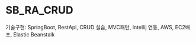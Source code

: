 ﻿# SB_RA_CRUD

기술구현: 
SpringBoot, RestApi,  CRUD 실습, MVC패턴, intellij 연동, AWS, EC2배포, Elastic Beanstalk